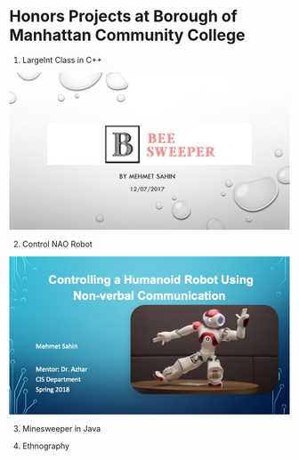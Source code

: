 # Honors Projects at Borough of Manhattan Community College

1. LargeInt Class in C++

![](BeeSweeper-Fall2017/Images/Presentation/Slide1.jpg)

2. Control NAO Robot

![](NAORobot-Spring2018/Images/Slide1.jpeg)


3. Minesweeper in Java


4. Ethnography
